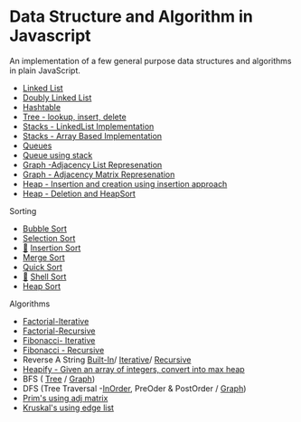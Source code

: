 # Data Structure and Algorithm in Javascript
An implementation of a few general purpose data structures and algorithms in plain JavaScript.

- [Linked List](https://github.com/ttahb/masterds/blob/master/linkedlist.js)
- [Doubly Linked List](https://github.com/ttahb/masterds/blob/master/doublyLinkedList.js)
- [Hashtable](https://github.com/ttahb/masterds/blob/master/Hashtable.js)
- [Tree - lookup, insert, delete](https://github.com/ttahb/masterds/blob/master/Tree.js)
- [Stacks - LinkedList Implementation](https://github.com/ttahb/masterds/blob/master/Stack.js) 
- [Stacks - Array Based Implementation](https://github.com/ttahb/masterds/blob/master/StackArray.js)
- [Queues](https://github.com/ttahb/masterds/blob/master/Queue.js)
- [Queue using stack](https://github.com/ttahb/masterds/blob/master/QueueUsingStack.js)
- [Graph -Adjacency List Represenation](https://github.com/ttahb/masterds/blob/master/Graph.js)
- [Graph - Adjacency Matrix Represenation](https://github.com/ttahb/masterds/blob/master/GraphAdjMatrix.js)
- [Heap - Insertion and creation using insertion approach](https://github.com/ttahb/masterds/blob/master/HeapInsertionAndCreation.js)
- [Heap - Deletion and HeapSort](https://github.com/ttahb/masterds/blob/master/HeapSort.js)


Sorting
 - [Bubble Sort](https://github.com/ttahb/masterds/blob/master/bubblesort.js)
 - [Selection Sort](https://github.com/ttahb/masterds/blob/master/selectionsort.js)
 - [:movie_camera:](https://youtu.be/m-vKHquzHiM) [Insertion Sort](https://github.com/ttahb/masterds/blob/master/insertionsort.js)
 - [Merge Sort](https://github.com/ttahb/masterds/blob/master/mergesort.js)
 - [Quick Sort](https://github.com/ttahb/masterds/blob/master/quicksort.js)
 - [:movie_camera:](https://youtu.be/m-vKHquzHiM) [Shell Sort](https://github.com/ttahb/masterds/blob/master/shellsort.js)
 - [Heap Sort](https://github.com/ttahb/masterds/blob/master/HeapSort.js)


Algorithms
- [Factorial-Iterative](https://github.com/ttahb/masterds/blob/master/factorial-iterative.js)
- [Factorial-Recursive](https://github.com/ttahb/masterds/blob/master/factorial-recursive.js)
- [Fibonacci- Iterative](https://github.com/ttahb/masterds/blob/master/fibonacci-Iterative.js)
- [Fibonacci - Recursive](https://github.com/ttahb/masterds/blob/master/fibonacci-recursive.js)
- Reverse A String [Built-In](https://github.com/ttahb/masterds/blob/master/ReverseAStringBuiltIn.js)/ [Iterative](https://github.com/ttahb/masterds/blob/master/ReverseAStringIteratively.js)/ [Recursive](https://github.com/ttahb/masterds/blob/master/ReverseAStringRecursiverly.js)
- [Heapify - Given an array of integers, convert into max heap](https://github.com/ttahb/masterds/blob/master/Heapify.js)
- BFS ( [Tree](https://github.com/ttahb/masterds/blob/master/Tree.js) / [Graph](https://github.com/ttahb/masterds/blob/master/GraphAdjMatrix.js)) 
- DFS (Tree Traversal -[InOrder](https://github.com/ttahb/masterds/blob/master/Tree.js), PreOder & PostOrder / [Graph](https://github.com/ttahb/masterds/blob/master/GraphAdjMatrix.js))
- [Prim's using adj matrix](https://github.com/ttahb/masterds/blob/master/GraphPrimsUsingAdjMatrix.js)
- [Kruskal's using edge list](https://github.com/ttahb/masterds/blob/master/KrushkalsUsingListOfEdges.js)

